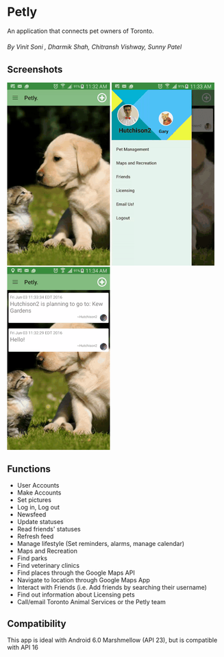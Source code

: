# Petly

An application that connects pet owners of Toronto.  

###### By Vinit Soni , Dharmik Shah, Chitransh Vishway, Sunny Patel


## Screenshots

![Petly's screen 1](https://github.com/cybervinit/Petly_final/blob/master/Screens/Petly_screen1.gif)
![Petly's screen 2](https://github.com/cybervinit/Petly_final/blob/master/Screens/Petly_screen2.gif)
![Petly's screen 3](https://github.com/cybervinit/Petly_final/blob/master/Screens/Petly_screen3.gif)  

## Functions

* User Accounts
 * Make Accounts
 * Set pictures
 * Log in, Log out
* Newsfeed
 * Update statuses
 * Read friends' statuses
 * Refresh feed
* Manage lifestyle (Set reminders, alarms, manage calendar)
* Maps and Recreation
 * Find parks
 * Find veterinary clinics
 * Find places through the Google Maps API
 * Navigate to location through Google Maps App
* Interact with Friends (i.e. Add friends by searching their username)
* Find out information about Licensing pets
* Call/email Toronto Animal Services or the Petly team

## Compatibility

This app is ideal with Android 6.0 Marshmellow (API 23), but is compatible with API 16



